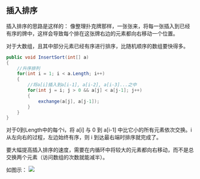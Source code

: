 ## 插入排序

插入排序的思路是这样的： 
像整理扑克牌那样，一张张来，将每一张插入到已经有序的牌中，这样会导致每个排在这张牌右边的元素都向右移动一个位置。

对于大数组，且其中部分元素已经有序进行排序，比随机顺序的数组要快得多。

``` C#
public void InsertSort(int[] a)
{
    //升序排列
    for(int i = 1; i < a.Length; i++)
    {
        //将a[i]插入到a[i-1], a[i-2], a[i-3]...之中
        for(int j = i; j > 0 && a[j] < a[j-1]; j++)
        {
            exchange(a[j], a[j-1]);
        }
    }
}
```

对于0到Length中的每个i，将 a[i] 与 0 到 a[i-1] 中比它小的所有元素依次交换。i 从左向右的过程，左边始终有序，则 i 到达最右端时排序就完成了。

要大幅提高插入排序的速度，需要在内循环中将较大的元素都向右移动，而不是总交换两个元素（访问数组的次数就能减半）。

如图示：
![](https://algs4.cs.princeton.edu/21elementary/images/insertion.png)
